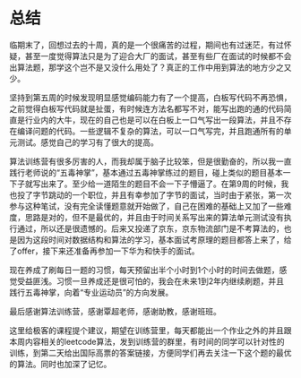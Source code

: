 # 总结
   临期末了，回想过去的十周，真的是一个很痛苦的过程，期间也有过迷茫，有过怀疑，甚至一度觉得算法只是为了迎合大厂的面试，甚至有些厂在面试的时候都不会出算法题，那学这个岂不是又没什么用处了？真正的工作中用到算法的地方少之又少。
   
   坚持到第五周的时候发现明显感觉编码能力有了一个提高，白板写代码不再恐惧，之前觉得白板写代码就是扯蛋，有时候连方法名都写不对，能写出跑的通的代码简直是行业内的大牛，现在的自己也是可以在白板上一口气写出一段算法，并且不存在编译问题的代码。一些逻辑不复杂的算法，可以一口气写完，并且跑通所有的单元测试。感觉自己的学习有了很大的提高。
   
   算法训练营有很多厉害的人，而我却属于脑子比较笨，但是很勤奋的，所以我一直践行老师说的“五毒神掌”，基本通过五毒神掌练过的题目，碰上类似的题目基本一下子就写出来了。至少给一道陌生的题目不会一下子懵逼了。在第9周的时候，我也投了字节跳动的一个职位，并且有幸参加了字节的面试，当时由于紧张，第一次参与这种笔试，没有完全读懂题意就开始做了，自己在困难的基础上又加了一些难度，思路是对的，但不是最优的，并且由于时间关系写出来的算法单元测试没有执行通过，所以还是很遗憾的。后来又投递了京东，京东物流部门是不考算法的，也是因为这段时间对数据结构和算法的学习，基本面试考原理的题目都答上来了，给了offer，接下来还准备再参加一下华为和快手的面试。
   
   现在养成了刷每日一题的习惯，每天预留出半个小时到1个小时的时间去做题，感觉受益匪浅。习惯一旦养成还是很可怕的，我会在未来1到2年内继续刷题，并且践行五毒神掌，向着“专业运动员”的方向发展。
   
   最后感谢算法训练营，感谢覃超老师，感谢助教，感谢班班。
   
   这里给极客的课程提个建议，期望在训练营里，每天都能出一个作业之外的并且跟本周内容相关的leetcode算法，发到训练营的群里，有时间的同学可以针对性的训练，到第二天给出国际高票的答案链接，方便同学们再去关注一下这个题的最优的算法。同时也加深了记忆。
   